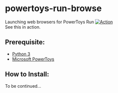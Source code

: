# powertoys-run-browse
Launching web browsers for PowerToys Run
[![Action](readme-images/powertoys-run-browse.gif)](https://github.com/engrbugs/powertoys-run-browse)
</br>
See this in action.

## Prerequisite:
- [Python 3](https://www.python.org/downloads/)
- [Microsoft PowerToys](https://github.com/microsoft/PowerToys/releases/)

## How to Install:
To be continued...